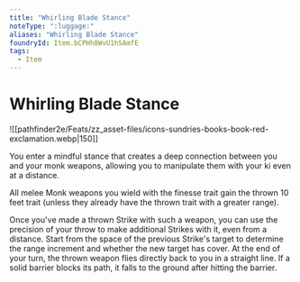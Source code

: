 ```yaml
---
title: "Whirling Blade Stance"
noteType: ":luggage:"
aliases: "Whirling Blade Stance"
foundryId: Item.bCPHh8WvU1h5AmfE
tags:
  - Item
---
```


# Whirling Blade Stance
![[pathfinder2e/Feats/zz_asset-files/icons-sundries-books-book-red-exclamation.webp|150]]

You enter a mindful stance that creates a deep connection between you and your monk weapons, allowing you to manipulate them with your ki even at a distance.

All melee Monk weapons you wield with the finesse trait gain the thrown 10 feet trait (unless they already have the thrown trait with a greater range).

Once you've made a thrown Strike with such a weapon, you can use the precision of your throw to make additional Strikes with it, even from a distance. Start from the space of the previous Strike's target to determine the range increment and whether the new target has cover. At the end of your turn, the thrown weapon flies directly back to you in a straight line. If a solid barrier blocks its path, it falls to the ground after hitting the barrier.
